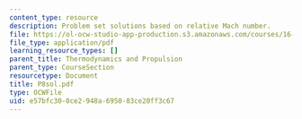 ```yaml
---
content_type: resource
description: Problem set solutions based on relative Mach number.
file: https://ol-ocw-studio-app-production.s3.amazonaws.com/courses/16-01-unified-engineering-i-ii-iii-iv-fall-2005-spring-2006/e57bfc300ce2948a695083ce20ff3c67_P8sol.pdf
file_type: application/pdf
learning_resource_types: []
parent_title: Thermodynamics and Propulsion
parent_type: CourseSection
resourcetype: Document
title: P8sol.pdf
type: OCWFile
uid: e57bfc30-0ce2-948a-6950-83ce20ff3c67
---
```


